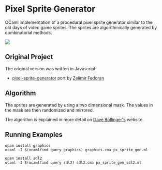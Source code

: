 Pixel Sprite Generator
======================

OCaml implementation of a procedural pixel sprite generator similar to the old days of video game sprites. The sprites are algorithmically generated by combinatorial methods. 

<img src="https://github.com/fccm/px_sprite_gen/raw/master/img/screenshot-01.png">

## Original Project

The original version was written in Javascript:
- [pixel-sprite-generator](https://github.com/zfedoran/pixel-sprite-generator) port by [Zelimir Fedoran](https://github.com/zfedoran)


## Algorithm

The sprites are generated by using a two dimensional mask. The values in the mask are then randomized and mirrored.

The algorithm is explained in more detail on [Dave Bollinger's](http://web.archive.org/web/20080228054410/http://www.davebollinger.com/works/pixelspaceships/) website.

## Running Examples

```
opam install graphics
ocaml -I $(ocamlfind query graphics) graphics.cma px_sprite_gen.ml

opam install sdl2
ocaml -I $(ocamlfind query sdl2) sdl2.cma px_sprite_gen_sdl2.ml
```

